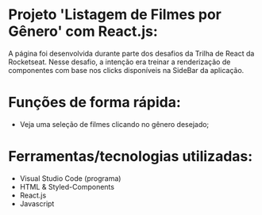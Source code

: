 # Projeto 'Listagem de Filmes por Gênero' com React.js:

A página foi desenvolvida durante parte dos desafios da Trilha de React da Rocketseat. Nesse desafio, a intenção era treinar a renderização de componentes com base nos clicks disponíveis na SideBar da aplicação.

# Funções de forma rápida:

* Veja uma seleção de filmes clicando no gênero desejado;

# Ferramentas/tecnologias utilizadas:

* Visual Studio Code (programa)
* HTML & Styled-Components
* React.js
* Javascript
